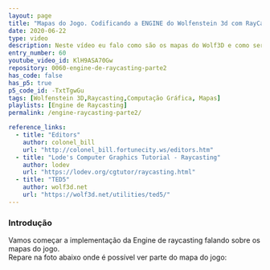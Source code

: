 ```yaml
---
layout: page
title: "Mapas do Jogo. Codificando a ENGINE do Wolfenstein 3d com RayCasting."
date: 2020-06-22
type: video
description: Neste vídeo eu falo como são os mapas do Wolf3D e como serão implementados no código.
entry_number: 60
youtube_video_id: KlH9ASA70Gw
repository: 0060-engine-de-raycasting-parte2
has_code: false
has_p5: true
p5_code_id: -TxtTgwGu
tags: [Wolfenstein 3D,Raycasting,Computação Gráfica, Mapas]
playlists: [Engine de Raycasting]
permalink: /engine-raycasting-parte2/

reference_links:
  - title: "Editors"
    author: colonel_bill
    url: "http://colonel_bill.fortunecity.ws/editors.htm"
  - title: "Lode's Computer Graphics Tutorial - Raycasting"
    author: lodev
    url: "https://lodev.org/cgtutor/raycasting.html"
  - title: "TED5"
    author: wolf3d.net
    url: "https://wolf3d.net/utilities/ted5/"  
---
```


### Introdução

Vamos começar a implementação da Engine de raycasting falando sobre os mapas do jogo.  
Repare na foto abaixo onde é possível ver parte do mapa do jogo: